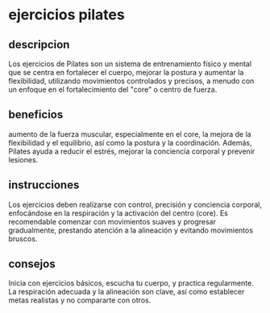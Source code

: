 # ejercicios pilates

## descripcion 
Los ejercicios de Pilates son un sistema de entrenamiento físico y mental que se centra en fortalecer el cuerpo, mejorar la postura y aumentar la flexibilidad, utilizando movimientos controlados y precisos, a menudo con un enfoque en el fortalecimiento del "core" o centro de fuerza.

## beneficios
aumento de la fuerza muscular, especialmente en el core, la mejora de la flexibilidad y el equilibrio, así como la postura y la coordinación. Además, Pilates ayuda a reducir el estrés, mejorar la conciencia corporal y prevenir lesiones. 

## instrucciones 
 Los ejercicios deben realizarse con control, precisión y conciencia corporal, enfocándose en la respiración y la activación del centro (core). Es recomendable comenzar con movimientos suaves y progresar gradualmente, prestando atención a la alineación y evitando movimientos bruscos. 

 ## consejos
 Inicia con ejercicios básicos, escucha tu cuerpo, y practica regularmente. La respiración adecuada y la alineación son clave, así como establecer metas realistas y no compararte con otros. 